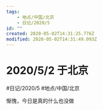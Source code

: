 ```yaml
---
tags:
    - 地点/中国/北京
    - 日记/2020/5
id: ""
created: 2020-05-02T14:31:25.776Z
modified: 2020-05-02T14:31:49.093Z
---
```

# 2020/5/2 于北京
#日记/2020/5 #地点/中国/北京 

惭愧，今日是真的什么也没做